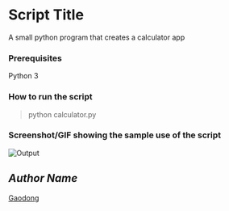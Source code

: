 # Script Title

<!--Remove the below lines and add yours -->

A small python program that creates a calculator app

### Prerequisites

<!--Remove the below lines and add yours -->

Python 3

### How to run the script

<!--Remove the below lines and add yours -->

> python calculator.py

### Screenshot/GIF showing the sample use of the script

<!--Remove the below lines and add yours -->

![Output](https://user-images.githubusercontent.com/53505850/95007683-0d85c700-0630-11eb-9aa4-7125f6be1ea0.PNG)

## _Author Name_

<!--Remove the below lines and add yours -->

[Gaodong](https://github.com/xlgd)

